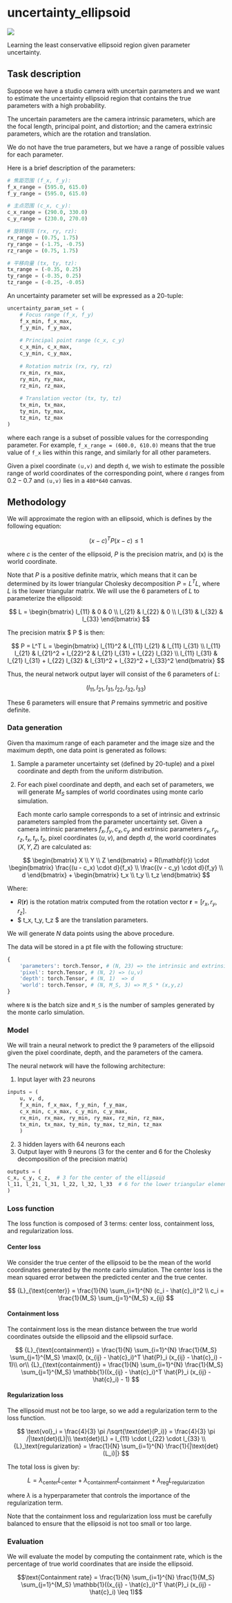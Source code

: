 # uncertainty_ellipsoid

<a target="_blank" href="https://cookiecutter-data-science.drivendata.org/">
    <img src="https://img.shields.io/badge/CCDS-Project%20template-328F97?logo=cookiecutter" />
</a>

Learning the least conservative ellipsoid region given parameter uncertainty.

## Task description

Suppose we have a studio camera with uncertain parameters and we want to estimate the uncertainty ellipsoid region that contains the true parameters with a high probability.

The uncertain parameters are the camera intrinsic parameters, which are the focal length, principal point, and distortion; and the camera extrinsic parameters, which are the rotation and translation.

We do not have the true parameters, but we have a range of possible values for each parameter.

Here is a brief description of the parameters:

```python
# 焦距范围 (f_x, f_y): 
f_x_range = (595.0, 615.0)
f_y_range = (595.0, 615.0)

# 主点范围 (c_x, c_y): 
c_x_range = (290.0, 330.0)
c_y_range = (230.0, 270.0)

# 旋转矩阵 (rx, ry, rz):
rx_range = (0.75, 1.75)
ry_range = (-1.75, -0.75)
rz_range = (0.75, 1.75)

# 平移向量 (tx, ty, tz):
tx_range = (-0.35, 0.25)
ty_range = (-0.35, 0.25)
tz_range = (-0.25, -0.05)
```

An uncertainty parameter set will be expressed as a 20-tuple: 

```python
uncertainty_param_set = (
    # Focus range (f_x, f_y)
    f_x_min, f_x_max,  
    f_y_min, f_y_max, 
    
    # Principal point range (c_x, c_y)
    c_x_min, c_x_max, 
    c_y_min, c_y_max,  
    
    # Rotation matrix (rx, ry, rz)
    rx_min, rx_max,  
    ry_min, ry_max,  
    rz_min, rz_max,  
    
    # Translation vector (tx, ty, tz)
    tx_min, tx_max, 
    ty_min, ty_max, 
    tz_min, tz_max 
)
```

where each range is a subset of possible values for the corresponding parameter. For example, `f_x_range = (600.0, 610.0)` means that the true value of `f_x` lies within this range, and similarly for all other parameters.

Given a pixel coordinate `(u,v)` and depth `d`, we wish to estimate the possible range of world coordinates of the corresponding point, where `d` ranges from $0.2 - 0.7$ and `(u,v)` lies in a `480*640` canvas.

## Methodology

We will approximate the region with an ellipsoid, which is defines by the following equation:

$$ (x - c)^T P (x - c) \leq 1 $$

where $c$ is the center of the ellipsoid, $P$ is the precision matrix, and \(x\) is the world coordinate. 

Note that $P$ is a positive definite matrix, which means that it can be determined by its lower triangular Cholesky decomposition $P = L^T L$, where $L$ is the lower triangular matrix. We will use the 6 parameters of $L$ to parameterize the ellipsoid:

$$
L = \begin{bmatrix}
l_{11} & 0 & 0 \\
l_{21} & l_{22} & 0 \\
l_{31} & l_{32} & l_{33}
\end{bmatrix}
$$

The precision matrix $ P $ is then:

$$
P = L^T L = \begin{bmatrix}
l_{11}^2 & l_{11} l_{21} & l_{11} l_{31} \\
l_{11} l_{21} & l_{21}^2 + l_{22}^2 & l_{21} l_{31} + l_{22} l_{32} \\
l_{11} l_{31} & l_{21} l_{31} + l_{22} l_{32} & l_{31}^2 + l_{32}^2 + l_{33}^2
\end{bmatrix}
$$

Thus, the neural network output layer will consist of the 6 parameters of $L$:

$$
(l_{11}, l_{21}, l_{31}, l_{22}, l_{32}, l_{33})
$$

These 6 parameters will ensure that $P$ remains symmetric and positive definite.

### Data generation

Given tha maximum range of each parameter and the image size and the maximum depth, one data point is generated as follows:
1. Sample a parameter uncertainty set (defined by 20-tuple) and a pixel coordinate and depth from the uniform distribution.
2. For each pixel coordinate and depth, and each set of parameters, we will generate $M_S$ samples of world coordinates using monte carlo simulation.


    Each monte carlo sample corresponds to a set of intrinsic and extrinsic parameters sampled from the parameter uncertainty set. Given a camera intrinsic parameters ${f_x,f_y,c_x,c_y}$ and extrinsic parameters ${r_x,r_y,r_z,t_x,t_y,t_z}$, pixel coordinates $(u,v)$, and depth $d$, the world coordinates $(X,Y,Z)$ are calculated as:

$$
\begin{bmatrix}
X \\
Y \\
Z
\end{bmatrix}
= R(\mathbf{r}) \cdot 
\begin{bmatrix}
\frac{(u - c_x) \cdot d}{f_x} \\
\frac{(v - c_y) \cdot d}{f_y} \\
d
\end{bmatrix}
+ 
\begin{bmatrix}
t_x \\
t_y \\
t_z
\end{bmatrix}
$$

Where:
- $R(\mathbf{r})$ is the rotation matrix computed from the rotation vector $\mathbf{r} = [r_x, r_y, r_z]$.
- $ t_x, t_y, t_z $ are the translation parameters.


We will generate $N$ data points using the above procedure.

The data will be stored in a pt file with the following structure:

```python
{
    'parameters': torch.Tensor, # (N, 23) => the intrinsic and extrinsic parameter ranges 
    'pixel': torch.Tensor, # (N, 2) => (u,v)
    'depth': torch.Tensor, # (N, 1)  => d
    'world': torch.Tensor, # (N, M_S, 3) => M_S * (x,y,z)
}
```
where `N` is the batch size and `M_S` is the number of samples generated by the monte carlo simulation.




### Model

We will train a neural network to predict the 9 parameters of the ellipsoid given the pixel coordinate, depth, and the parameters of the camera.

The neural network will have the following architecture:

1. Input layer with 23 neurons 
```python
inputs = (
    u, v, d, 
    f_x_min, f_x_max, f_y_min, f_y_max, 
    c_x_min, c_x_max, c_y_min, c_y_max, 
    rx_min, rx_max, ry_min, ry_max, rz_min, rz_max, 
    tx_min, tx_max, ty_min, ty_max, tz_min, tz_max
    )
```
2. 3 hidden layers with 64 neurons each
3. Output layer with 9 neurons (3 for the center and 6 for the Cholesky decomposition of the precision matrix)
```python
outputs = (
c_x, c_y, c_z,  # 3 for the center of the ellipsoid
l_11, l_21, l_31, l_22, l_32, l_33  # 6 for the lower triangular elements of the precision matrix
)
```

### Loss function

The loss function is composed of 3 terms: center loss, containment loss, and regularization loss.

#### Center loss

We consider the true center of the ellipsoid to be the mean of the world coordinates generated by the monte carlo simulation. The center loss is the mean squared error between the predicted center and the true center.

$$ {L}_{\text{center}} = \frac{1}{N} \sum_{i=1}^{N} (c_i - \hat{c}_i)^2 \\
c_i = \frac{1}{M_S} \sum_{j=1}^{M_S} x_{ij} $$

#### Containment loss

The containment loss is the mean distance between the true world coordinates outside the ellipsoid and the ellipsoid surface.

$$ {L}_{\text{containment}} = \frac{1}{N} \sum_{i=1}^{N} \frac{1}{M_S} \sum_{j=1}^{M_S} \max(0, (x_{ij} - \hat{c}_i)^T \hat{P}_i (x_{ij} - \hat{c}_i) - 1)\\
or\\
{L}_{\text{containment}} = \frac{1}{N} \sum_{i=1}^{N} \frac{1}{M_S} \sum_{j=1}^{M_S} \mathbb{1}((x_{ij} - \hat{c}_i)^T \hat{P}_i (x_{ij} - \hat{c}_i) - 1) $$

#### Regularization loss

The ellipsoid must not be too large, so we add a regularization term to the loss function.

$$ \text{vol}_i = \frac{4}{3} \pi /\sqrt{\text{det}(P_i)} = \frac{4}{3} \pi /|\text{det}(L)|\\
\text{det}(L) = l_{11} \cdot l_{22} \cdot l_{33} \\
{L}_\text{regularization} = \frac{1}{N} \sum_{i=1}^{N} \frac{1}{|\text{det}(L_i)|} $$


The total loss is given by:

$$ {L} = \lambda_{\text{center}}{L}_{\text{center}} + \lambda_{\text{containment}}{L}_{\text{containment}} + \lambda_{\text{reg}} {L}_{\text{regularization}} $$

where $\lambda$ is a hyperparameter that controls the importance of the regularization term.

Note that the containment loss and regularization loss must be carefully balanced to ensure that the ellipsoid is not too small or too large.

### Evaluation

We will evaluate the model by computing the containment rate, which is the percentage of true world coordinates that are inside the ellipsoid.

$$\text{Containment rate} = \frac{1}{N} \sum_{i=1}^{N} \frac{1}{M_S} \sum_{j=1}^{M_S} \mathbb{1}((x_{ij} - \hat{c}_i)^T \hat{P}_i (x_{ij} - \hat{c}_i) \leq 1)$$

